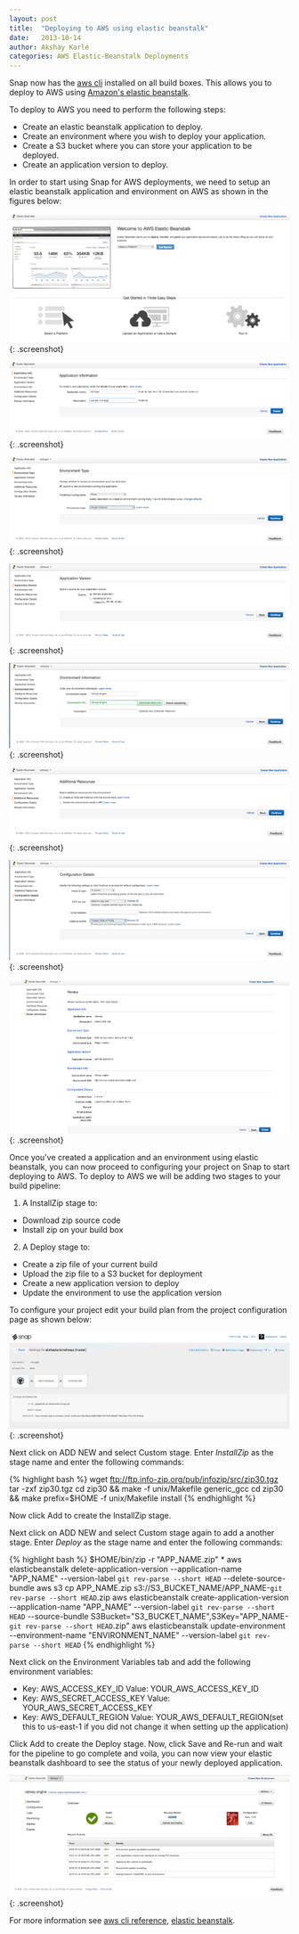 ```yaml
---
layout: post
title:  "Deploying to AWS using elastic beanstalk"
date:   2013-10-14
author: Akshay Karle
categories: AWS Elastic-Beanstalk Deployments
---
```


Snap now has the [aws cli](http://aws.amazon.com/cli/) installed on all build boxes. This allows you to deploy to AWS using [Amazon's elastic beanstalk](http://aws.amazon.com/elasticbeanstalk/).

To deploy to AWS you need to perform the following steps:
* Create an elastic beanstalk application to deploy.
* Create an environment where you wish to deploy your application.
* Create a S3 bucket where you can store your application to be deployed.
* Create an application version to deploy.

In order to start using Snap for AWS deployments, we need to setup an elastic beanstalk application and environment on AWS as shown in the figures below:

![elastic beanstalk home](/assets/images/screenshots/aws-elastic-beanstalk/elastic-beanstalk-home.png){: .screenshot}

![create new application](/assets/images/screenshots/aws-elastic-beanstalk/application-info.png){: .screenshot}

![environment type](/assets/images/screenshots/aws-elastic-beanstalk/environment-type.png){: .screenshot}

![application version](/assets/images/screenshots/aws-elastic-beanstalk/application-version.png){: .screenshot}

![environment info](/assets/images/screenshots/aws-elastic-beanstalk/environment-info.png){: .screenshot}

![additional resources](/assets/images/screenshots/aws-elastic-beanstalk/additional-resources.png){: .screenshot}

![configuration details](/assets/images/screenshots/aws-elastic-beanstalk/configuration-details.png){: .screenshot}

![review information](/assets/images/screenshots/aws-elastic-beanstalk/review-information.png){: .screenshot}

Once you've created a application and an environment using elastic beanstalk, you can now proceed to configuring your project on Snap to start deploying to AWS. To deploy to AWS we will be adding two stages to your build pipeline:

1. A InstallZip stage to:
  * Download zip source code
  * Install zip on your build box

2. A Deploy stage to:
  * Create a zip file of your current build
  * Upload the zip file to a S3 bucket for deployment
  * Create a new application version to deploy
  * Update the environment to use the application version

To configure your project edit your build plan from the project configuration page as shown below:

![build plan edit](/assets/images/screenshots/aws-elastic-beanstalk/build-plan-edit.png){: .screenshot}

Next click on ADD NEW and select Custom stage. Enter *InstallZip* as the stage name and enter the following commands:

{% highlight bash %}
wget ftp://ftp.info-zip.org/pub/infozip/src/zip30.tgz
tar -zxf zip30.tgz
cd zip30 && make -f unix/Makefile generic_gcc
cd zip30 && make prefix=$HOME -f unix/Makefile install
{% endhighlight %}

Now click Add to create the InstallZip stage.

Next click on ADD NEW and select Custom stage again to add a another stage. Enter *Deploy* as the stage name and enter the following commands:

{% highlight bash %}
$HOME/bin/zip -r "APP_NAME.zip" *
aws elasticbeanstalk delete-application-version --application-name "APP_NAME" --version-label `git rev-parse --short HEAD` --delete-source-bundle
aws s3 cp APP_NAME.zip s3://S3_BUCKET_NAME/APP_NAME-`git rev-parse --short HEAD`.zip
aws elasticbeanstalk create-application-version --application-name "APP_NAME" --version-label `git rev-parse --short HEAD` --source-bundle S3Bucket="S3_BUCKET_NAME",S3Key="APP_NAME-`git rev-parse --short HEAD`.zip"
aws elasticbeanstalk update-environment --environment-name "ENVIRONMENT_NAME" --version-label `git rev-parse --short HEAD`
{% endhighlight %}

Next click on the Environment Variables tab and add the following environment variables:

* Key: AWS_ACCESS_KEY_ID      Value: YOUR_AWS_ACCESS_KEY_ID
* Key: AWS_SECRET_ACCESS_KEY  Value: YOUR_AWS_SECRET_ACCESS_KEY
* Key: AWS_DEFAULT_REGION     Value: YOUR_AWS_DEFAULT_REGION(set this to us-east-1 if you did not change it when setting up the application)

Click Add to create the Deploy stage.
Now, click Save and Re-run and wait for the pipeline to go complete and voila, you can now view your elastic beanstalk dashboard to see the status of your newly deployed application.

![elastic beanstalk dashboard](/assets/images/screenshots/aws-elastic-beanstalk/elastic-beanstalk-dashboard.png){: .screenshot}

For more information see [aws cli reference](http://docs.aws.amazon.com/cli/latest/reference/), [elastic beanstalk](http://docs.aws.amazon.com/elasticbeanstalk/latest/dg/Welcome.html).
